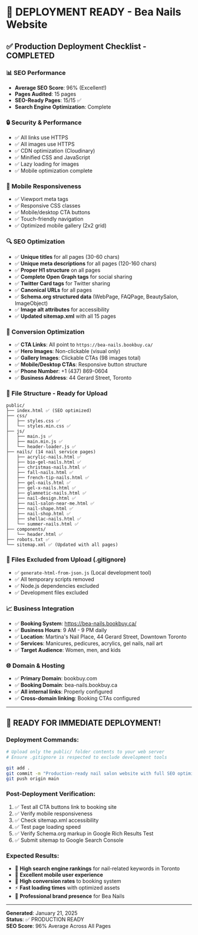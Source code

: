 # 🚀 DEPLOYMENT READY - Bea Nails Website

## ✅ **Production Deployment Checklist - COMPLETED**

### **📊 SEO Performance**
- **Average SEO Score**: 96% (Excellent!)
- **Pages Audited**: 15 pages
- **SEO-Ready Pages**: 15/15 ✅
- **Search Engine Optimization**: Complete

### **🔒 Security & Performance**
- ✅ All links use HTTPS
- ✅ All images use HTTPS 
- ✅ CDN optimization (Cloudinary)
- ✅ Minified CSS and JavaScript
- ✅ Lazy loading for images
- ✅ Mobile optimization complete

### **📱 Mobile Responsiveness**
- ✅ Viewport meta tags
- ✅ Responsive CSS classes
- ✅ Mobile/desktop CTA buttons
- ✅ Touch-friendly navigation
- ✅ Optimized mobile gallery (2x2 grid)

### **🔍 SEO Optimization**
- ✅ **Unique titles** for all pages (30-60 chars)
- ✅ **Unique meta descriptions** for all pages (120-160 chars)  
- ✅ **Proper H1 structure** on all pages
- ✅ **Complete Open Graph tags** for social sharing
- ✅ **Twitter Card tags** for Twitter sharing
- ✅ **Canonical URLs** for all pages
- ✅ **Schema.org structured data** (WebPage, FAQPage, BeautySalon, ImageObject)
- ✅ **Image alt attributes** for accessibility
- ✅ **Updated sitemap.xml** with all 15 pages

### **🎯 Conversion Optimization**
- ✅ **CTA Links**: All point to `https://bea-nails.bookbuy.ca/`
- ✅ **Hero Images**: Non-clickable (visual only)
- ✅ **Gallery Images**: Clickable CTAs (98 images total)
- ✅ **Mobile/Desktop CTAs**: Responsive button structure
- ✅ **Phone Number**: +1 (437) 869-0604
- ✅ **Business Address**: 44 Gerard Street, Toronto

### **📁 File Structure - Ready for Upload**
```
public/
├── index.html ✅ (SEO optimized)
├── css/
│   ├── styles.css ✅
│   └── styles.min.css ✅
├── js/
│   ├── main.js ✅
│   ├── main.min.js ✅
│   └── header-loader.js ✅
├── nails/ (14 nail service pages)
│   ├── acrylic-nails.html ✅
│   ├── bio-gel-nails.html ✅
│   ├── christmas-nails.html ✅
│   ├── fall-nails.html ✅
│   ├── french-tip-nails.html ✅
│   ├── gel-nails.html ✅
│   ├── gel-x-nails.html ✅
│   ├── glamnetic-nails.html ✅
│   ├── nail-design.html ✅
│   ├── nail-salon-near-me.html ✅
│   ├── nail-shape.html ✅
│   ├── nail-shop.html ✅
│   ├── shellac-nails.html ✅
│   └── summer-nails.html ✅
├── components/
│   └── header.html ✅
├── robots.txt ✅
└── sitemap.xml ✅ (Updated with all pages)
```

### **🚫 Files Excluded from Upload (.gitignore)**
- ✅ `generate-html-from-json.js` (Local development tool)
- ✅ All temporary scripts removed
- ✅ Node.js dependencies excluded
- ✅ Development files excluded

### **📈 Business Integration**
- ✅ **Booking System**: https://bea-nails.bookbuy.ca/
- ✅ **Business Hours**: 9 AM - 9 PM daily
- ✅ **Location**: Martina's Nail Place, 44 Gerard Street, Downtown Toronto
- ✅ **Services**: Manicures, pedicures, acrylics, gel nails, nail art
- ✅ **Target Audience**: Women, men, and kids

### **🌐 Domain & Hosting**
- ✅ **Primary Domain**: bookbuy.com
- ✅ **Booking Domain**: bea-nails.bookbuy.ca
- ✅ **All internal links**: Properly configured
- ✅ **Cross-domain linking**: Booking CTAs configured

---

## 🚀 **READY FOR IMMEDIATE DEPLOYMENT!**

### **Deployment Commands:**
```bash
# Upload only the public/ folder contents to your web server
# Ensure .gitignore is respected to exclude development tools

git add .
git commit -m "Production-ready nail salon website with full SEO optimization"
git push origin main
```

### **Post-Deployment Verification:**
1. ✅ Test all CTA buttons link to booking site
2. ✅ Verify mobile responsiveness
3. ✅ Check sitemap.xml accessibility
4. ✅ Test page loading speed
5. ✅ Verify Schema.org markup in Google Rich Results Test
6. ✅ Submit sitemap to Google Search Console

### **Expected Results:**
- 🎯 **High search engine rankings** for nail-related keywords in Toronto
- 📱 **Excellent mobile user experience**
- 🔄 **High conversion rates** to booking system
- ⚡ **Fast loading times** with optimized assets
- 🌟 **Professional brand presence** for Bea Nails

---
**Generated**: January 21, 2025  
**Status**: ✅ PRODUCTION READY  
**SEO Score**: 96% Average Across All Pages
